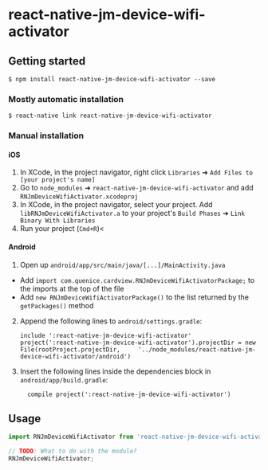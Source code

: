 
# react-native-jm-device-wifi-activator

## Getting started

`$ npm install react-native-jm-device-wifi-activator --save`

### Mostly automatic installation

`$ react-native link react-native-jm-device-wifi-activator`

### Manual installation


#### iOS

1. In XCode, in the project navigator, right click `Libraries` ➜ `Add Files to [your project's name]`
2. Go to `node_modules` ➜ `react-native-jm-device-wifi-activator` and add `RNJmDeviceWifiActivator.xcodeproj`
3. In XCode, in the project navigator, select your project. Add `libRNJmDeviceWifiActivator.a` to your project's `Build Phases` ➜ `Link Binary With Libraries`
4. Run your project (`Cmd+R`)<

#### Android

1. Open up `android/app/src/main/java/[...]/MainActivity.java`
  - Add `import com.quenice.cardview.RNJmDeviceWifiActivatorPackage;` to the imports at the top of the file
  - Add `new RNJmDeviceWifiActivatorPackage()` to the list returned by the `getPackages()` method
2. Append the following lines to `android/settings.gradle`:
  	```
  	include ':react-native-jm-device-wifi-activator'
  	project(':react-native-jm-device-wifi-activator').projectDir = new File(rootProject.projectDir, 	'../node_modules/react-native-jm-device-wifi-activator/android')
  	```
3. Insert the following lines inside the dependencies block in `android/app/build.gradle`:
  	```
      compile project(':react-native-jm-device-wifi-activator')
  	```


## Usage
```javascript
import RNJmDeviceWifiActivator from 'react-native-jm-device-wifi-activator';

// TODO: What to do with the module?
RNJmDeviceWifiActivator;
```
  